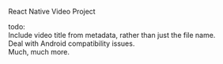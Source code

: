 React Native Video Project

todo:  
Include video title from metadata, rather than just the file name.  
Deal with Android compatibility issues.  
Much, much more.  
